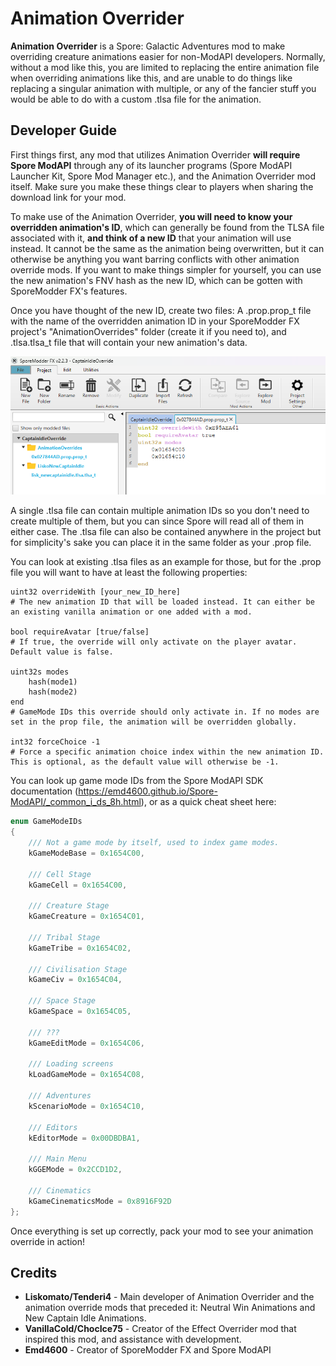 # Animation Overrider
 **Animation Overrider** is a Spore: Galactic Adventures mod to make overriding creature animations easier for non-ModAPI developers. Normally, without a mod like this, you are limited to replacing the entire animation file when overriding animations like this, and are unable to do things like replacing a singular animation with multiple, or any of the fancier stuff you would be able to do with a custom .tlsa file for the animation.

## Developer Guide
First things first, any mod that utilizes Animation Overrider **will require Spore ModAPI** through any of its launcher programs (Spore ModAPI Launcher Kit, Spore Mod Manager etc.), and the Animation Overrider mod itself. Make sure you make these things clear to players when sharing the download link for your mod.

To make use of the Animation Overrider, **you will need to know your overridden animation's ID**, which can generally be found from the TLSA file associated with it, **and think of a new ID** that your animation will use instead. It cannot be the same as the animation being overwritten, but it can otherwise be anything you want barring conflicts with other animation override mods. If you want to make things simpler for yourself, you can use the new animation's FNV hash as the new ID, which can be gotten with SporeModder FX's features.

Once you have thought of the new ID, create two files: A .prop.prop_t file with the name of the overridden animation ID in your SporeModder FX project's "AnimationOverrides" folder (create it if you need to), and .tlsa.tlsa_t file that will contain your new animation's data.

![](Pictures/ExampleSMFXProject.png)

A single .tlsa file can contain multiple animation IDs so you don't need to create multiple of them, but you can since Spore will read all of them in either case. The .tlsa file can also be contained anywhere in the project but for simplicity's sake you can place it in the same folder as your .prop file.

You can look at existing .tlsa files as an example for those, but for the .prop file you will want to have at least the following properties:
```
uint32 overrideWith [your_new_ID_here] 
# The new animation ID that will be loaded instead. It can either be an existing vanilla animation or one added with a mod.

bool requireAvatar [true/false]        
# If true, the override will only activate on the player avatar. Default value is false.

uint32s modes                          
	hash(mode1)
	hash(mode2)
end
# GameMode IDs this override should only activate in. If no modes are set in the prop file, the animation will be overridden globally.

int32 forceChoice -1
# Force a specific animation choice index within the new animation ID. This is optional, as the default value will otherwise be -1.
```
You can look up game mode IDs from the Spore ModAPI SDK documentation (https://emd4600.github.io/Spore-ModAPI/_common_i_ds_8h.html), or as a quick cheat sheet here:
```c++
enum GameModeIDs
{
	/// Not a game mode by itself, used to index game modes.
	kGameModeBase = 0x1654C00,

	/// Cell Stage
	kGameCell = 0x1654C00,

	/// Creature Stage
	kGameCreature = 0x1654C01,

	/// Tribal Stage
	kGameTribe = 0x1654C02,

	/// Civilisation Stage
	kGameCiv = 0x1654C04,

	/// Space Stage
	kGameSpace = 0x1654C05,

	/// ???
	kGameEditMode = 0x1654C06,

	/// Loading screens
	kLoadGameMode = 0x1654C08,

	/// Adventures
	kScenarioMode = 0x1654C10,
	
	/// Editors
	kEditorMode = 0x00DBDBA1,

	/// Main Menu
	kGGEMode = 0x2CCD1D2,

	/// Cinematics
	kGameCinematicsMode = 0x8916F92D
};
```
Once everything is set up correctly, pack your mod to see your animation override in action!

## Credits
* **Liskomato/Tenderi4** - Main developer of Animation Overrider and the animation override mods that preceded it: Neutral Win Animations and New Captain Idle Animations.
* **VanillaCold/ChocIce75** - Creator of the Effect Overrider mod that inspired this mod, and assistance with development.
* **Emd4600** - Creator of SporeModder FX and Spore ModAPI